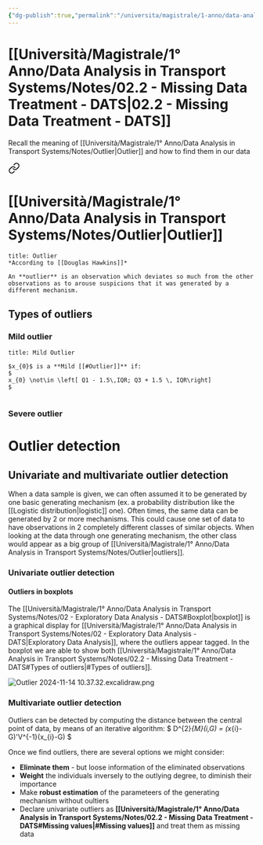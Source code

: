 ```yaml
---
{"dg-publish":true,"permalink":"/universita/magistrale/1-anno/data-analysis-in-transport-systems/notes/02-2-missing-data-treatment-dats/","tags":["UNI"]}
---
```


# [[Università/Magistrale/1° Anno/Data Analysis in Transport Systems/Notes/02.2 - Missing Data Treatment - DATS\|02.2 - Missing Data Treatment - DATS]]

Recall the meaning of [[Università/Magistrale/1° Anno/Data Analysis in Transport Systems/Notes/Outlier\|Outlier]] and how to find them in our data


<div class="transclusion internal-embed is-loaded"><a class="markdown-embed-link" href="/universita/magistrale/1-anno/data-analysis-in-transport-systems/notes/outlier/" aria-label="Open link"><svg xmlns="http://www.w3.org/2000/svg" width="24" height="24" viewBox="0 0 24 24" fill="none" stroke="currentColor" stroke-width="2" stroke-linecap="round" stroke-linejoin="round" class="svg-icon lucide-link"><path d="M10 13a5 5 0 0 0 7.54.54l3-3a5 5 0 0 0-7.07-7.07l-1.72 1.71"></path><path d="M14 11a5 5 0 0 0-7.54-.54l-3 3a5 5 0 0 0 7.07 7.07l1.71-1.71"></path></svg></a><div class="markdown-embed">




# [[Università/Magistrale/1° Anno/Data Analysis in Transport Systems/Notes/Outlier\|Outlier]]


```ad-Definizione
title: Outlier
*According to [[Douglas Hawkins]]*

An **outlier** is an observation which deviates so much from the other observations as to arouse suspicions that it was generated by a different mechanism.

```

## Types of outliers

### Mild outlier

```ad-Definizione
title: Mild Outlier

$x_{0}$ is a **Mild [[#Outlier]]** if:
$
x_{0} \not\in \left[ Q1 - 1.5\,IQR; Q3 + 1.5 \, IQR\right]
$


```


### Severe outlier


# Outlier detection

## Univariate and multivariate outlier detection

When a data sample is given, we can often assumed it to be generated by one basic generating mechanism (ex. a probability distribution like the [[Logistic distribution\|logistic]] one). Often times, the same data can be generated by 2 or more mechanisms. This could cause one set of data to have observations in 2 completely different classes of similar objects. When looking at the data through one generating mechanism, the other class would appear as a big group of [[Università/Magistrale/1° Anno/Data Analysis in Transport Systems/Notes/Outlier\|outliers]].

### Univariate outlier detection

#### Outliers in boxplots

The [[Università/Magistrale/1° Anno/Data Analysis in Transport Systems/Notes/02 - Exploratory Data Analysis - DATS#Boxplot\|boxplot]] is a graphical display for [[Università/Magistrale/1° Anno/Data Analysis in Transport Systems/Notes/02 - Exploratory Data Analysis - DATS\|Exploratory Data Analysis]], where the outliers appear tagged. In the boxplot we are able to show both [[Università/Magistrale/1° Anno/Data Analysis in Transport Systems/Notes/02.2 - Missing Data Treatment - DATS#Types of outliers\|#Types of outliers]].

![Outlier 2024-11-14 10.37.32.excalidraw.png](/img/user/Universit%C3%A0/Magistrale/1%C2%B0%20Anno/Data%20Analysis%20in%20Transport%20Systems/Notes/Allegati/Outlier%202024-11-14%2010.37.32.excalidraw.png)



### Multivariate outlier detection

Outliers can be detected by computing the distance between the central point of data, by means of an iterative algorithm:
$
D^{2}_{M}(i,G) = (x_{i}-G)'V^{-1}(x_{i}-G)
$



</div></div>


Once we find outliers, there are several options we might consider:
- **Eliminate them** - but loose information of the eliminated observations
- **Weight** the individuals inversely to the outlying degree, to diminish their importance
- Make **robust estimation** of the parameteers of the generating mechanism without oultiers
- Declare univariate outliers as **[[Università/Magistrale/1° Anno/Data Analysis in Transport Systems/Notes/02.2 - Missing Data Treatment - DATS#Missing values\|#Missing values]]** and treat them as missing data


